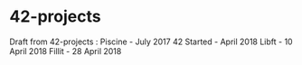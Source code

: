 # 42-projects

Draft from 42-projects : 
Piscine - July 2017
42 Started - April 2018
Libft  - 10 April 2018
Fillit - 28 April 2018
